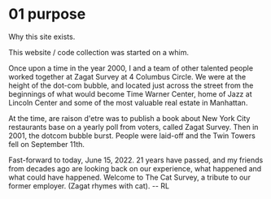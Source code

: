 # 01 purpose
Why this site exists.

This website / code collection was started on a whim.

Once upon a time in the year 2000, I and a team of other talented people worked together at Zagat Survey at 4 Columbus Circle.  We were at the height of the dot-com bubble, and located just across the street from the beginnings of what would become Time Warner Center, home of Jazz at Lincoln Center and some of the most valuable real estate in Manhattan.

At the time, are raison d'etre was to publish a book about New York City restaurants base on a yearly poll from voters, called Zagat Survey.  Then in 2001, the dotcom bubble burst.  People were laid-off and the Twin Towers fell on September 11th.

Fast-forward to today, June 15, 2022. 21 years have passed, and my friends from decades ago are looking back on our experience, what happened and what could have happened.  Welcome to The Cat Survey, a tribute to our former employer.  (Zagat rhymes with cat).  -- RL 
